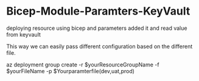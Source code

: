 # Bicep-Module-Paramters-KeyVault
deploying resource using bicep and parameters added it and read value from keyvault

This way we can easily pass different configuration based on the different file. 

az deployment group create -r $yourResourceGroupName -f $yourFileName -p $Yourparamterfile(dev,uat,prod)
